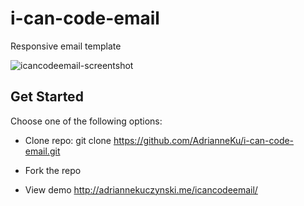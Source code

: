 # i-can-code-email
Responsive email template

![icancodeemail-screentshot](https://user-images.githubusercontent.com/17210875/33245360-8a3d5104-d2cc-11e7-85e0-3043f82269bc.png)

## Get Started
Choose one of the following options:

* Clone repo: git clone https://github.com/AdrianneKu/i-can-code-email.git

* Fork the repo

* View demo http://adriannekuczynski.me/icancodeemail/

